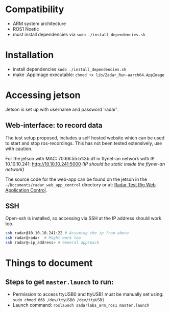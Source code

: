 # Compatibility
- ARM system architecture
- ROS1 Noetic
- must install dependencies via `sudo ./install_dependencies.sh`

# Installation
- install dependencies `sudo ./install_dependencies.sh`
- make .AppImage executable: `chmod +x lib/Zadar_Run-aarch64.AppImage`

# Accessing jetson
Jetson is set up with username and password 'radar'.
## Web-interface: to record data
The test setup proposed, includes a self hosted website
which can be used to start and stop ros-recordings.
This has not been tested extensively, use with caution.

For the jetson with MAC: 70:66:55:b1:3b:d1 in flynet-an network with IP 10.10.10.241:
http://10.10.10.241:5000
_(IP should be static inside the flynet-an network)_

The source code for the web-app can be found on the jetson in 
the `~/Documents/radar_web_app_control` directory or at: 
[Radar Test Rig Web Application Control](https://github.com/Maexerich/radar_web_app_control).

## SSH
Open-ssh is installed, so accessing via SSH at the IP address should work too.
```bash
ssh radar@10.10.10.241:22 # Assuming the ip from above
ssh radar@radar  # Might work too
ssh radar@<ip_address> # General approach
```

# Things to document
## Steps to get `master.launch` to run:
- Permission to access ttyUSB0 and ttyUSB1 must be manually set using: `sudo chmod 666 /dev/ttyUSB0 /dev/ttyUSB1`
- Launch command: `roslaunch zadarlabs_arm_ros1 master.launch`
